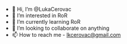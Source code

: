 - 👋 Hi, I’m @LukaCerovac
- 👀 I’m interested in RoR    
- 🌱 I’m currently learning RoR
- 💞️ I’m looking to collaborate on anything
- 📫 How to reach me - lkcerovac@gmail.com

<!---
LukaCerovac/LukaCerovac is a ✨ special ✨ repository because its `README.md` (this file) appears on your GitHub profile.
You can click the Preview link to take a look at your changes.
--->
